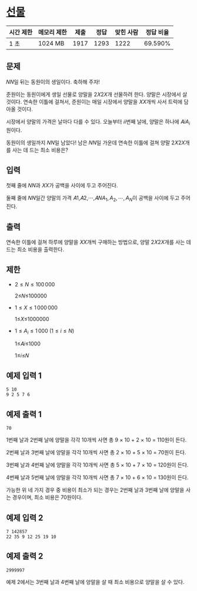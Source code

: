 # [선물](https://www.acmicpc.net/problem/28281)

| 시간 제한 | 메모리 제한 | 제출 | 정답 | 맞힌 사람 | 정답 비율 |
| --- | --- | --- | --- | --- | --- |
| 1 초 | 1024 MB | 1917 | 1293 | 1222 | 69.590% |

## 문제

𝑁$N$일 뒤는 동원이의 생일이다. 축하해 주자!

준원이는 동원이에게 생일 선물로 양말을 2𝑋$2X$개 선물하려 한다. 양말은 시장에서 살 것이다. 연속한 이틀에 걸쳐서, 준원이는 매일 시장에서 양말을 𝑋$X$개씩 사서 트럭에 담아올 것이다.

시장에서 양말의 가격은 날마다 다를 수 있다. 오늘부터 𝑖$i$번째 날에, 양말은 하나에 𝐴𝑖$A_i$원이다.

동원이의 생일까지 𝑁$N$일 남았다! 남은 𝑁$N$일 가운데 연속한 이틀에 걸쳐 양말 2𝑋$2X$개를 사는 데 드는 최소 비용은?

## 입력

첫째 줄에 𝑁$N$과 𝑋$X$가 공백을 사이에 두고 주어진다.

둘째 줄에 𝑁$N$일간 양말의 가격 𝐴1,𝐴2,⋯,𝐴𝑁$A_1, A_2, \cdots, A_N$이 공백을 사이에 두고 주어진다.

## 출력

연속한 이틀에 걸쳐 하루에 양말을 𝑋$X$개씩 구매하는 방법으로, 양말 2𝑋$2X$개를 사는 데 드는 최소 비용을 출력한다.

## 제한

- $2 \le N \le 100\,000$
    
    2≤𝑁≤100000
    
- $1 \le X \le 1\,000\,000$
    
    1≤𝑋≤1000000
    
- $1 \le A_i \le 1\,000$ ($1 \le i \le N$)
    
    1≤𝐴𝑖≤1000
    
    1≤𝑖≤𝑁
    

## 예제 입력 1

```
5 10
9 2 5 7 6

```

## 예제 출력 1

```
70

```

1번째 날과 2번째 날에 양말을 각각 10개씩 사면 총 9 × 10 + 2 × 10 = 110원이 든다.

2번째 날과 3번째 날에 양말을 각각 10개씩 사면 총 2 × 10 + 5 × 10 = 70원이 든다.

3번째 날과 4번째 날에 양말을 각각 10개씩 사면 총 5 × 10 + 7 × 10 = 120원이 든다.

4번째 날과 5번째 날에 양말을 각각 10개씩 사면 총 7 × 10 + 6 × 10 = 130원이 든다.

가능한 위 네 가지 경우 중 비용이 최소가 되는 경우는 2번째 날과 3번째 날에 양말을 사는 경우이며, 최소 비용은 70원이다.

## 예제 입력 2

```
7 142857
22 35 9 12 25 19 10

```

## 예제 출력 2

```
2999997

```

예제 2에서는 3번째 날과 4번째 날에 양말을 살 때 최소 비용으로 양말을 살 수 있다.
